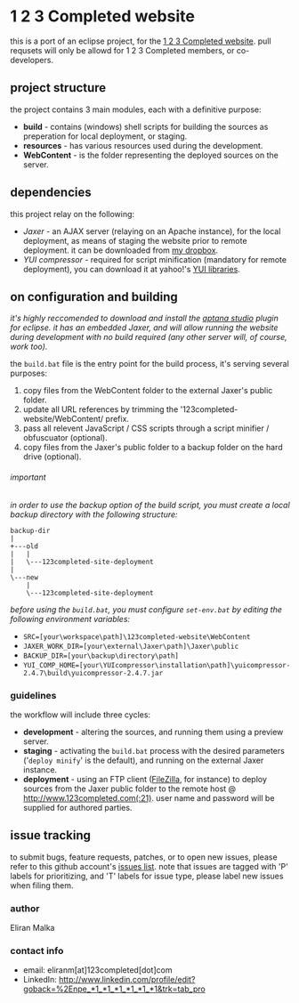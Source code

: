 # 1 2 3 Completed website

this is a port of an eclipse project, for the [1 2 3 Completed website](http://www.123completed.com).
pull requsets will only be allowd for 1 2 3 Completed members, or co-developers.


## project structure
the project contains 3 main modules, each with a definitive purpose:

* **build** - contains (windows) shell scripts for building the sources as preperation for local deployment, or staging.
* **resources** - has various resources used during the development.
* **WebContent** - is the folder representing the deployed sources on the server.


## dependencies
this project relay on the following:

* *Jaxer* - an AJAX server (relaying on an Apache instance), for the local deployment, as means of staging the website prior to remote deployment. it can be downloaded from [my dropbox](https://www.dropbox.com/home/123completed/website).
* *YUI compressor* - required for script minification (mandatory for remote deployment), you can download it at yahoo!'s [YUI libraries](http://yuilibrary.com/download/yuicompressor/).


## on configuration and building
*it's highly reccomended to download and install the [aptana studio](http://www.aptana.com/products/studio3/download) plugin for eclipse. it has an embedded Jaxer, and will allow running the website during development with no build required (any other server will, of course, work too).*

the `build.bat` file is the entry point for the build process, it's serving several purposes:

1. copy files from the WebContent folder to the external Jaxer's public folder.
2. update all URL references by trimming the '123completed-website/WebContent/ prefix.
3. pass all relevent JavaScript / CSS scripts through a script minifier / obfuscuator (optional).
4. copy files from the Jaxer's public folder to a backup folder on the hard drive (optional).

###### important

*in order to use the backup option of the build script, you must create a local backup directory with the following structure:*
    
    backup-dir
    |
    +---old
    |   |
    |   \---123completed-site-deployment
    |
    \---new
        |
        \---123completed-site-deployment



*before using the `build.bat`, you must configure `set-env.bat` by editing the following environment variables:*

* `SRC=[your\workspace\path]\123completed-website\WebContent`
* `JAXER_WORK_DIR=[your\external\Jaxer\path]\Jaxer\public`
* `BACKUP_DIR=[your\backup\directory\path]`
* `YUI_COMP_HOME=[your\YUIcompressor\installation\path]\yuicompressor-2.4.7\build\yuicompressor-2.4.7.jar`


### guidelines
the workflow will include three cycles:

* **development** - altering the sources, and running them using a preview server.
* **staging** - activating the `build.bat` process with the desired parameters ('`deploy minify`' is the default), and running on the external Jaxer instance.
* **deployment** - using an FTP client ([FileZilla](http://filezilla-project.org/download.php?type=client), for instance) to deploy sources from the Jaxer public folder to the remote host @ http://www.123completed.com(:21). user name and password will be supplied for authored parties.


## issue tracking
to submit bugs, feature requests, patches, or to open new issues, please refer to this github account's [issues list](https://github.com/123completed/website/issues?sort=created&direction=desc&state=open). 
note that issues are tagged with 'P' labels for prioritizing, and 'T' labels for issue type, please label new issues when filing them.


### author
Eliran Malka


### contact info

* email: eliranm[at]123completed[dot]com
* LinkedIn: http://www.linkedin.com/profile/edit?goback=%2Enpe_*1_*1_*1_*1_*1_*1&trk=tab_pro
